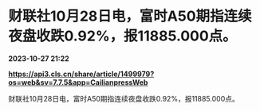 # 财联社10月28日电，富时A50期指连续夜盘收跌0.92%，报11885.000点。

**2023-10-27 21:22**

**https://api3.cls.cn/share/article/1499979?os=web&sv=7.7.5&app=CailianpressWeb**

财联社10月28日电，富时A50期指连续夜盘收跌0.92%，报11885.000点。
